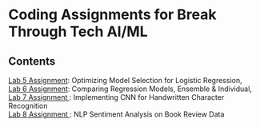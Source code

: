 # Coding Assignments for Break Through Tech AI/ML
## Contents
<a href="https://github.com/tiffanyfu7/Break-Through-Tech-Portfolio/tree/main/Lab5Assignment">Lab 5 Assignment</a>: Optimizing Model Selection for Logistic Regression, </br>
<a href="https://github.com/tiffanyfu7/Break-Through-Tech-Portfolio/tree/main/Lab6Assignment">Lab 6 Assignment</a>: Comparing Regression Models, Ensemble & Individual, </br>
<a href="https://github.com/tiffanyfu7/Break-Through-Tech-Portfolio/tree/main/Lab7Assignment">Lab 7 Assignment </a>: Implementing CNN for Handwritten Character Recognition </br>
<a href="https://github.com/tiffanyfu7/Break-Through-Tech-Portfolio/tree/main/Lab8Assignment">Lab 8 Assignment </a>: NLP Sentiment Analysis on Book Review Data
